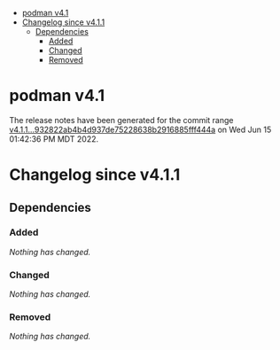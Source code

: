 - [podman v4.1](#podman-v41)
- [Changelog since v4.1.1](#changelog-since-v411)
  - [Dependencies](#dependencies)
    - [Added](#added)
    - [Changed](#changed)
    - [Removed](#removed)

# podman v4.1

The release notes have been generated for the commit range
[v4.1.1...932822ab4b4d937de75228638b2916885fff444a](https://github.com/containers/podman/compare/v4.1.1...932822ab4b4d937de75228638b2916885fff444a) on Wed Jun 15 01:42:36 PM MDT 2022.

# Changelog since v4.1.1

## Dependencies

### Added
_Nothing has changed._

### Changed
_Nothing has changed._

### Removed
_Nothing has changed._
